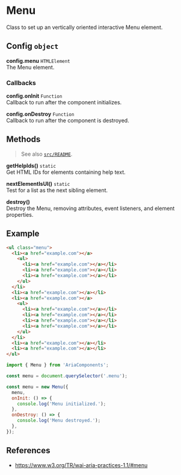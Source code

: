 Menu
====
Class to set up an vertically oriented interactive Menu element.

## Config `object`

**config.menu** `HTMLElement`  
The Menu element.

### Callbacks

**config.onInit** `Function`  
Callback to run after the component initializes.

**config.onDestroy** `Function`  
Callback to run after the component is destroyed.

## Methods

> See also [`src/README`](../).

**getHelpIds()** `static`  
Get HTML IDs for elements containing help text.

**nextElementIsUl()** `static`  
Test for a list as the next sibling element.

**destroy()**  
Destroy the Menu, removing attributes, event listeners, and element properties.

## Example

```html
<ul class="menu">
  <li><a href="example.com"></a>
    <ul>
      <li><a href="example.com"></a></li>
      <li><a href="example.com"></a></li>
      <li><a href="example.com"></a></li>
    </ul>
  </li>
  <li><a href="example.com"></a></li>
  <li><a href="example.com"></a>
    <ul>
      <li><a href="example.com"></a></li>
      <li><a href="example.com"></a></li>
      <li><a href="example.com"></a></li>
      <li><a href="example.com"></a></li>
    </ul>
  </li>
  <li><a href="example.com"></a></li>
  <li><a href="example.com"></a></li>
</ul>
```

```javascript
import { Menu } from 'AriaComponents';

const menu = document.querySelector('.menu');

const menu = new Menu({
  menu,
  onInit: () => {
    console.log('Menu initialized.');
  },
  onDestroy: () => {
    console.log('Menu destroyed.');
  },
});
```

## References

- https://www.w3.org/TR/wai-aria-practices-1.1/#menu
